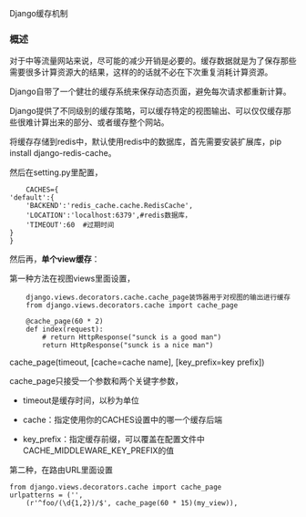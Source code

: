 Django缓存机制



### 概述

对于中等流量网站来说，尽可能的减少开销是必要的。缓存数据就是为了保存那些需要很多计算资源大的结果，这样的的话就不必在下次重复消耗计算资源。

  Django自带了一个健壮的缓存系统来保存动态页面，避免每次请求都重新计算。

  Django提供了不同级别的缓存策略，可以缓存特定的视图输出、可以仅仅缓存那些很难计算出来的部分、或者缓存整个网站。

 

  将缓存存储到redis中，默认使用redis中的数据库，首先需要安装扩展库，pip install django-redis-cache。

  然后在setting.py里配置，

		CACHES={
	'default':{
	    'BACKEND':'redis_cache.cache.RedisCache',
	    'LOCATION':'localhost:6379',#redis数据库，
	    'TIMEOUT':60  #过期时间
	}
	}
  然后再，**单个view缓存**：

第一种方法在视图views里面设置，

		django.views.decorators.cache.cache_page装饰器用于对视图的输出进行缓存
		from django.views.decorators.cache import cache_page

		@cache_page(60 * 2)
		def index(request):
			# return HttpResponse("sunck is a good man")
			return HttpResponse("sunck is a nice man")
cache_page(timeout, [cache=cache name], [key_prefix=key prefix])

cache_page只接受一个参数和两个关键字参数，

- timeout是缓存时间，以秒为单位

- cache：指定使用你的CACHES设置中的哪一个缓存后端

- key_prefix：指定缓存前缀，可以覆盖在配置文件中CACHE_MIDDLEWARE_KEY_PREFIX的值

  

第二种，在路由URL里面设置

```
from django.views.decorators.cache import cache_page
urlpatterns = ('',
	(r'^foo/(\d{1,2})/$', cache_page(60 * 15)(my_view)),
```